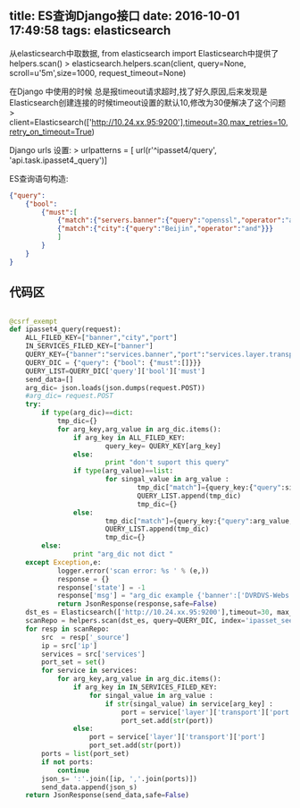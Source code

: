 
title: ES查询Django接口
date: 2016-10-01 17:49:58
tags: elasticsearch 
---
从elasticsearch中取数据, from elasticsearch import Elasticsearch中提供了helpers.scan()
    > elasticsearch.helpers.scan(client, query=None, scroll=u'5m',size=1000, request_timeout=None)

在Django 中使用的时候 总是报timeout请求超时,找了好久原因,后来发现是Elasticsearch创建连接的时候timeout设置的默认10,修改为30便解决了这个问题
    > client=Elasticsearch(['http://10.24.xx.95:9200'],timeout=30,max_retries=10,retry_on_timeout=True)

Django urls 设置:
    > urlpatterns = [ url(r'^ipasset4/query', 'api.task.ipasset4_query')]

<!-- more -->

ES查询语句构造:
  ```json
  {"query":
      {"bool":
          {"must":[
              {"match":{"servers.banner":{"query":"openssl","operator":"and"}}},
              {"match":{"city":{"query":"Beijin","operator":"and"}}}
              ]
          }
      }
  } 
  ```

## 代码区

```python

@csrf_exempt 
def ipasset4_query(request): 
    ALL_FILED_KEY=["banner","city","port"] 
    IN_SERVICES_FILED_KEY=["banner"] 
    QUERY_KEY={"banner":"services.banner","port":"services.layer.transport.port","city":"city"} 
    QUERY_DIC = {"query": {"bool": {"must":[]}}} 
    QUERY_LIST=QUERY_DIC['query']['bool']['must'] 
    send_data=[]
    arg_dic= json.loads(json.dumps(request.POST)) 
    #arg_dic= request.POST 
    try:
        if type(arg_dic)==dict:
            tmp_dic={}
            for arg_key,arg_value in arg_dic.items():
                if arg_key in ALL_FILED_KEY:
                        query_key= QUERY_KEY[arg_key]
                else: 
                        print "don't suport this query"
                if type(arg_value)==list:
                        for singal_value in arg_value :
                                tmp_dic["match"]={query_key:{"query":singal_value, "operator":"and"}}
                                QUERY_LIST.append(tmp_dic)
                                tmp_dic={}
                else:
                        tmp_dic["match"]={query_key:{"query":arg_value, "operator":"and"}}
                        QUERY_LIST.append(tmp_dic)
                        tmp_dic={}
        else:
                print "arg_dic not dict " 
    except Exception,e:
            logger.error('scan error: %s ' % (e,)) 
            response = {}
            response['state'] = -1
            response['msg'] = "arg_dic example {'banner':['DVRDVS-Webs','APP-Webs'],'port':'23'}"
            return JsonResponse(response,safe=False)
    dst_es = Elasticsearch(['http://10.24.xx.95:9200'],timeout=30, max_retries=10, retry_on_timeout=True )
    scanRepo = helpers.scan(dst_es, query=QUERY_DIC, index='ipasset_seer4', scroll='5m', request_timeout=1000)
    for resp in scanRepo:
        src  = resp['_source']
        ip = src['ip']
        services = src['services']
        port_set = set()
        for service in services:
            for arg_key,arg_value in arg_dic.items():
                if arg_key in IN_SERVICES_FILED_KEY:
                    for singal_value in arg_value :
                        if str(singal_value) in service[arg_key] :
                            port = service['layer']['transport']['port']
                            port_set.add(str(port))
                else:
                    port = service['layer']['transport']['port']
                    port_set.add(str(port))
        ports = list(port_set)
        if not ports:
            continue
        json_s= ':'.join([ip, ','.join(ports)]) 
        send_data.append(json_s)
    return JsonResponse(send_data,safe=False)
```
